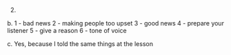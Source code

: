 2.
  b.
    1 - bad news
    2 - making people too upset
    3 - good news
    4 - prepare your listener 
    5 - give a reason
    6 - tone of voice

  c.
    Yes, because I told the same things at the lesson